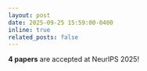 ```yaml
---
layout: post
date: 2025-09-25 15:59:00-0400
inline: true
related_posts: false
---
```


**4 papers** are accepted at NeurIPS 2025!
